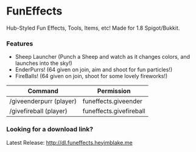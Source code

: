 # FunEffects
Hub-Styled Fun Effects, Tools, Items, etc! Made for 1.8 Spigot/Bukkit.
### Features
+ Sheep Launcher (Punch a Sheep and watch as it changes colors, and launches into the sky!)
+ EnderPurrs! (64 given on join, aim and shoot for fun particles!)
+ FireBalls! (64 given on join, shoot for some lovely fireworks!)

Command | Permission
------------ | -------------
/giveenderpurr (player) | funeffects.giveender
/givefireball (player) | funeffects.givefireball

### Looking for a download link?
Latest Release: http://dl.funeffects.heyimblake.me
